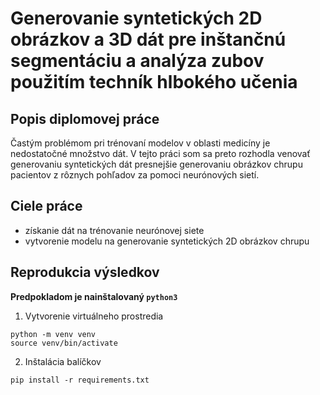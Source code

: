 # Generovanie syntetických 2D obrázkov a 3D dát pre inštančnú segmentáciu a analýza zubov použitím techník hlbokého učenia

## Popis diplomovej práce
Častým problémom pri trénovaní modelov v oblasti medicíny je nedostatočné množstvo dát. V tejto práci som sa preto rozhodla venovať generovaniu syntetických dát presnejšie generovaniu obrázkov chrupu pacientov z rôznych pohľadov za pomoci neurónových sietí.

## Ciele práce
- získanie dát na trénovanie neurónovej siete
- vytvorenie modelu na generovanie syntetických 2D obrázkov chrupu

## Reprodukcia výsledkov

**Predpokladom je nainštalovaný `python3`**

1. Vytvorenie virtuálneho prostredia
```
python -m venv venv
source venv/bin/activate
```

2. Inštalácia balíčkov

```
pip install -r requirements.txt
```